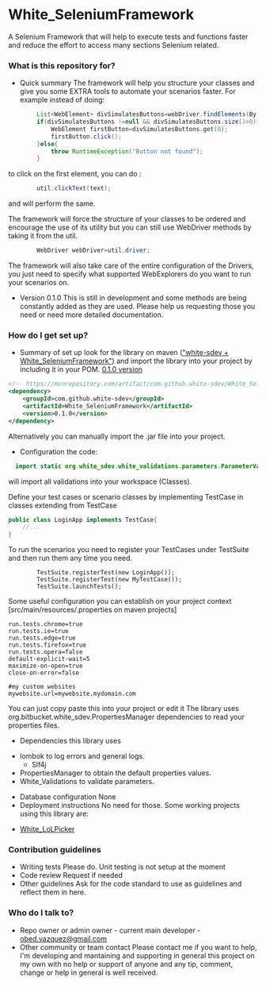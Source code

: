 # White_SeleniumFramework
A Selenium Framework that will help to execute tests and functions faster and reduce the effort to access many sections Selenium related.



### What is this repository for? ###

* Quick summary
The framework will help you structure your classes and give you some EXTRA tools to automate your scenarios faster.
For example instead of doing:
```java
		List<WebElement> divSimulatesButtons=webDriver.findElements(By.xpath("//*[text() = '"+text+"']");
		if(divSimulatesButtons !=null && divSimulatesButtons.size()>0){
			WebElement firstButton=divSimulatesButtons.get(0);
			firstButton.click();
		}else{
			throw RuntimeException("Button not found");
		}
```
to click on the first element, you can do :
```java
		util.clickText(text);
```
and will perform the same.

The framework will force the structure of your classes to be ordered and encourage the use of its utility but you can still use WebDriver methods by taking it from the util.
```java
		WebDriver webDriver=util.driver;
```

The framework will also take care of the entire configuration of the Drivers, you just need to specify what supported WebExplorers do you want to run your scenarios on.


* Version
0.1.0
This is still in development and some methods are being constantly added as they are used. Please help us requesting those you need or need more detailed documentation.

### How do I get set up? ###

* Summary of set up
look for the library on maven (["white-sdev + White_SeleniumFramework"](https://mvnrepository.com/artifact/com.github.white-sdev/White_SeleniumFramework)) and import the library into your project
by including it in your POM. [0.1.0 version](https://mvnrepository.com/artifact/com.github.white-sdev/White_SeleniumFramework/0.1.0)
```XML
<!-- https://mvnrepository.com/artifact/com.github.white-sdev/White_SeleniumFramework -->
<dependency>
    <groupId>com.github.white-sdev</groupId>
    <artifactId>White_SeleniumFramework</artifactId>
    <version>0.1.0</version>
</dependency>
```



Alternatively you can manually import the .jar file into your project.
* Configuration
the code:
```java
  import static org.white_sdev.white_validations.parameters.ParameterValidator.*;
```
will import all validations into your workspace (Classes).


Define your test cases or scenario classes by implementing TestCase in classes extending from TestCase 
```java
public class LoginApp implements TestCase{
	//...
}
```

To run the scenarios you need to register your TestCases under TestSuite and then run them any time you need.
```
		TestSuite.registerTest(new LoginApp());
		TestSuite.registerTest(new MyTestCase());
	    TestSuite.launchTests();
```

Some useful configuration you can establish on your project context [src/main/resources/<yourfile>.properties on maven projects]
```
run.tests.chrome=true
run.tests.ie=true
run.tests.edge=true
run.tests.firefox=true
run.tests.opera=false
default-explicit-wait=5
maximize-on-open=true
close-on-error=false

#my custom websites
mywebsite.url=mywebsite.mydomain.com
```
You can just copy paste this into your project or edit it
The library uses org.bitbucket.white_sdev.PropertiesManager dependencies to read your properties files.


* Dependencies
this library uses 
- lombok to log errors and general logs.
	- Slf4j
- PropertiesManager to obtain the default properties values.
- White_Validations to validate parameters.

* Database configuration
None
* Deployment instructions
No need for those. Some working projects using this library are:
- [White_LoLPicker](https://github.com/white-sdev/White_LoLPicker)

### Contribution guidelines ###

* Writing tests
Please do. Unit testing is not setup at the moment
* Code review
Request if needed
* Other guidelines
Ask for the code standard to use as guidelines and reflect them in here.

### Who do I talk to? ###

* Repo owner or admin
owner - current main developer - obed.vazquez@gmail.com
* Other community or team contact
Please contact me if you want to help, I'm developing and mantaining and supporting in general this project on my own with no help or support of anyone and any tip, comment, change or help in general is well received.

